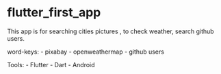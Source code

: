 # flutter_first_app

This app is for searching cities pictures , to check weather, search github users.

word-keys: 
    - pixabay 
    - openweathermap
    - github users

Tools:
    - Flutter
    - Dart
    - Android 
    